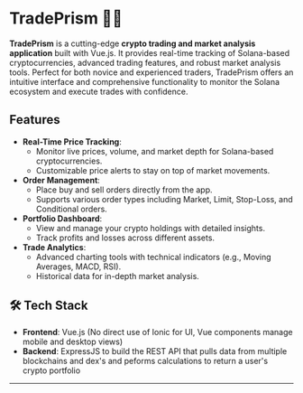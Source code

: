 # TradePrism 💎🌙

**TradePrism** is a cutting-edge **crypto trading and market analysis application** built with Vue.js. It provides real-time tracking of Solana-based cryptocurrencies, advanced trading features, and robust market analysis tools. Perfect for both novice and experienced traders, TradePrism offers an intuitive interface and comprehensive functionality to monitor the Solana ecosystem and execute trades with confidence.


##  Features

- **Real-Time Price Tracking**:
  - Monitor live prices, volume, and market depth for Solana-based cryptocurrencies.
  - Customizable price alerts to stay on top of market movements.
- **Order Management**:
  - Place buy and sell orders directly from the app.
  - Supports various order types including Market, Limit, Stop-Loss, and Conditional orders.
- **Portfolio Dashboard**:
  - View and manage your crypto holdings with detailed insights.
  - Track profits and losses across different assets.
- **Trade Analytics**:
  - Advanced charting tools with technical indicators (e.g., Moving Averages, MACD, RSI).
  - Historical data for in-depth market analysis.


## 🛠️ Tech Stack

- **Frontend**: Vue.js (No direct use of Ionic for UI, Vue components manage mobile and desktop views)
- **Backend**: ExpressJS to build the REST API that pulls data from multiple blockchains and dex's and peforms calculations to return a user's crypto portfolio

---

